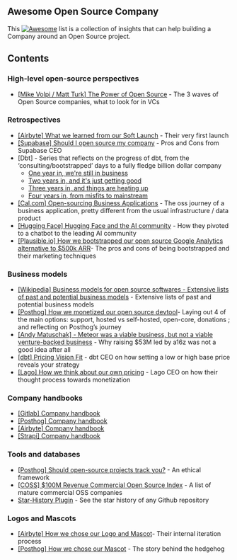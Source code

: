 ## Awesome Open Source Company


<p>This  <a href="https://github.com/sindresorhus/awesome"><img src="https://awesome.re/badge-flat.svg" alt="Awesome"></a>  list is a collection of insights that can help building a Company around an Open Source project. </p>


## Contents

<!-- START doctoc generated TOC please keep comment here to allow auto update -->

<!-- DON'T EDIT THIS SECTION, INSTEAD RE-RUN doctoc TO UPDATE -->

### High-level open-source perspectives

- [[Mike Volpi / Matt Turk] The Power of Open Source](https://mattturck.com/volpi/) - The 3 waves of Open Source companies, what to look for in VCs 

### Retrospectives
- [[Airbyte] What we learned from our Soft Launch](https://airbyte.com/blog/what-we-learned-from-our-soft-launch-and-why-you-should-consider-one) - Their very first launch
- [[Supabase] Should I open source my company](https://supabase.com/blog/2022/03/25/should-i-open-source-my-company) - Pros and Cons from Supabase CEO
- [Dbt] - Series that reflects on the progress of dbt, from the ‘consulting/bootstrapped’ days to a fully fledge billion dollar company
    - [One year in, we're still in business](https://blog.getdbt.com/one-year-in-we-re-still-in-business/)
    - [Two years in, and it's just getting good](https://blog.getdbt.com/two-years-in-and-it-s-just-getting-good/)
    - [Three years in, and things are heating up](https://blog.getdbt.com/three-years-in-things-are-heating-up/)
    - [Four years in, from misfits to mainstream](https://blog.getdbt.com/four-years-in-from-misfits-to-mainstream/)
- [[Cal.com] Open-sourcing Business Applications](https://oss-startup-podcast.launchnotes.io/announcements/1-58007c72-f5fe-487c-b2fa-416eb722eaf9) - The oss journey of a business application, pretty different from the usual infrastructure / data product 
- [[Hugging Face] Hugging Face and the AI community](https://oss-startup-podcast.launchnotes.io/announcements/episode-19-hugging-face-the-open-source-ai-community) - How they pivoted to a chatbot to the leading AI community 
- [[Plausible.io] How we bootstrapped our open source Google Analytics alternative to $500k ARR](https://plausible.io/blog/bootstrapping-saas)- The pros and cons of being bootstrapped and their marketing techniques

### Business models
- [[Wikipedia] Business models for open source softwares - Extensive lists of past and potential business models](https://en.wikipedia.org/wiki/Business_models_for_open-source_software) - Extensive lists of past and potential business models
- [[Posthog] How we monetized our open source devtool](https://posthog.com/blog/open-source-business-models)- Laying out 4 of the main options: support, hosted vs self-hosted, open-core, donations ; and reflecting on Posthog’s journey
- [[Andy Matuschak] - Meteor was a viable business, but not a viable venture-backed business](https://notes.andymatuschak.org/z5AZv9etb27GJ1ZMrmXqyUE7AQbKWsFCTNoVX) - Why raising $53M led by a16z was not a good idea after all 
- [[dbt] Pricing Vision Fit](https://blog.getdbt.com/pricing-vision-fit/) - dbt CEO on how setting a low or high base price reveals your strategy 
- [[Lago] How we think about our own pricing](https://www.getlago.com/blog/how-we-think-about-our-own-pricing) - Lago CEO on how their thought process towards monetization

### Company handbooks
- [[Gitlab] Company handbook](https://about.gitlab.com/handbook/)
- [[Posthog] Company handbook](https://posthog.com/handbook)
- [[Airbyte] Company handbook](https://handbook.airbyte.com/)
- [[Strapi] Company handbook](https://handbook.strapi.io/)

### Tools and databases
- [[Posthog] Should open-source projects track you?](https://posthog.com/blog/open-source-telemetry-ethical) - An ethical framework 
- [[COSS] $100M Revenue Commercial Open Source Index](https://docs.google.com/spreadsheets/u/1/d/17nKMpi_Dh5slCqzLSFBoWMxNvWiwt2R-t4e_l7LPLhU/edit#gid=0) - A list of mature commercial OSS companies 
- [Star-History Plugin](https://chrome.google.com/webstore/detail/star-history/iijibbcdddbhokfepbblglfgdglnccfn) - See the star history of any Github repository

### Logos and Mascots
- [[Airbyte] How we chose our Logo and Mascot](https://airbyte.com/blog/how-we-chose-our-logo-and-mascot#:~:text=Last%20month%2C%20we%20changed%20our,a%20new%20mascot%20named%20Octavia.)- Their internal iteration process 
- [[Posthog] How we chose our Mascot](https://posthog.com/blog/drawing-hedgehogs) - The story behind the hedgehog 

